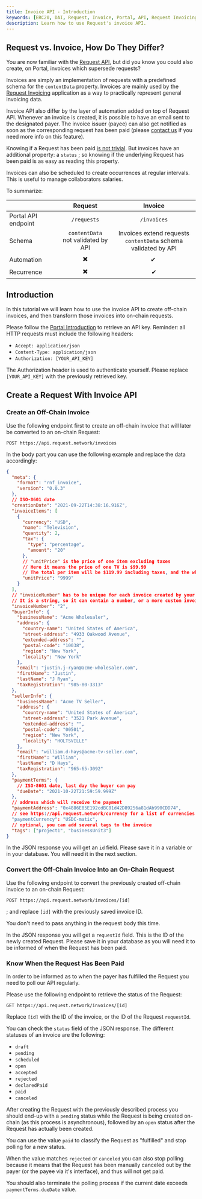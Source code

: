 ```yaml
---
title: Invoice API - Introduction
keywords: [ERC20, DAI, Request, Invoice, Portal, API, Request Invoicing]
description: Learn how to use Request's invoice API.
---
```


## Request vs. Invoice, How Do They Differ?

You are now familiar with the [Request API](./1-create-and-share-request.md),
but did you know you could also create, on Portal, invoices which supersede requests?

Invoices are simply an implementation of requests with a predefined schema for the `contentData` property.
Invoices are mainly used by the [Request Invoicing](https://invoicing.request.network/) application
as a way to practically represent general invoicing data.

Invoice API also differ by the layer of automation added on top of Request API.
Whenever an invoice is created, it is possible to have an email sent to the designated payer.
The invoice issuer (payee) can also get notified as soon as the corresponding request has been paid
(please [contact us](https://www.request.finance/contact-us) if you need more info on this feature).

Knowing if a Request has been paid [is not trivial](./2-payment-status.md).
But invoices have an additional property: a `status`
; so knowing if the underlying Request has been paid is as easy as reading this property.

Invoices can also be scheduled to create occurrences at regular intervals.
This is useful to manage collaborators salaries.

To summarize:

|                     |                Request                 |                               Invoice                               |
| ------------------- | :------------------------------------: | :-----------------------------------------------------------------: |
| Portal API endpoint |              `/requests`               |                             `/invoices`                             |
| Schema              | `contentData`<br/>not validated by API | Invoices extend requests<br/> `contentData` schema validated by API |
| Automation          |                   ✖️                   |                                 ✔ ️                                 |
| Recurrence          |                   ✖️                   |                                  ✔                                  |

## Introduction

In this tutorial we will learn how to use the invoice API to create off-chain invoices,
and then transform those invoices into on-chain requests.

Please follow the [Portal Introduction](./0-portal-intro.md) to retrieve an API key.
Reminder: all HTTP requests must include the following headers:

- `Accept: application/json`
- `Content-Type: application/json`
- `Authorization: [YOUR_API_KEY]`

The Authorization header is used to authenticate yourself.
Please replace `[YOUR_API_KEY]` with the previously retrieved key.

## Create a Request With Invoice API

### Create an Off-Chain Invoice

Use the following endpoint first to create an off-chain invoice that will later be converted to an on-chain Request:

`POST https://api.request.network/invoices`

In the body part you can use the following example and replace the data accordingly:

```json
{
  "meta": {
    "format": "rnf_invoice",
    "version": "0.0.3"
  },
  // ISO-8601 date
  "creationDate": "2021-09-22T14:38:16.916Z",
  "invoiceItems": [
    {
      "currency": "USD",
      "name": "Television",
      "quantity": 2,
      "tax": {
        "type": "percentage",
        "amount": "20"
      },
      // "unitPrice" is the price of one item excluding taxes
      // Here it means the price of one TV is $99.99
      // The total per item will be $119.99 including taxes, and the whole total will be $239.98
      "unitPrice": "9999"
    }
  ],
  // "invoiceNumber" has to be unique for each invoice created by your account.
  // It is a string, so it can contain a number, or a more custom invoice identifier.
  "invoiceNumber": "2",
  "buyerInfo": {
    "businessName": "Acme Wholesaler",
    "address": {
      "country-name": "United States of America",
      "street-address": "4933 Oakwood Avenue",
      "extended-address": "",
      "postal-code": "10038",
      "region": "New York",
      "locality": "New York"
    },
    "email": "justin.j-ryan@acme-wholesaler.com",
    "firstName": "Justin",
    "lastName": "J Ryan",
    "taxRegistration": "985-80-3313"
  },
  "sellerInfo": {
    "businessName": "Acme TV Seller",
    "address": {
      "country-name": "United States of America",
      "street-address": "3521 Park Avenue",
      "extended-address": "",
      "postal-code": "00501",
      "region": "New York",
      "locality": "HOLTSVILLE"
    },
    "email": "william.d-hays@acme-tv-seller.com",
    "firstName": "William",
    "lastName": "D Hays",
    "taxRegistration": "965-65-3092"
  },
  "paymentTerms": {
    // ISO-8601 date, last day the buyer can pay
    "dueDate": "2021-10-22T21:59:59.999Z"
  },
  // address which will receive the payment
  "paymentAddress": "0x4886E85E192cdBC81d42D89256a81dAb990CDD74",
  // see https://api.request.network/currency for a list of currencies
  "paymentCurrency": "USDC-matic",
  // optional, you can add several tags to the invoice
  "tags": ["project1", "businessUnit3"]
}
```

In the JSON response you will get an `id` field. Please save it in a variable or in your database.
You will need it in the next section.

### Convert the Off-Chain Invoice Into an On-Chain Request

Use the following endpoint to convert the previously created off-chain invoice to an on-chain Request:

`POST https://api.request.network/invoices/[id]`

; and replace `[id]` with the previously saved invoice ID.

You don't need to pass anything in the request body this time.

In the JSON response you will get a `requestId` field.
This is the ID of the newly created Request.
Please save it in your database as you will need it to be informed of when the Request has been paid.

### Know When the Request Has Been Paid

In order to be informed as to when the payer has fulfilled the Request you need to poll our API regularly.

Please use the following endpoint to retrieve the status of the Request:

`GET https://api.request.network/invoices/[id] `

Replace `[id]` with the ID of the invoice, or the ID of the Request `requestId`.

You can check the `status` field of the
JSON response. The different statuses of an invoice are the following:

- `draft`
- `pending`
- `scheduled`
- `open`
- `accepted`
- `rejected`
- `declaredPaid`
- `paid`
- `canceled`

After creating the Request with the previously described process you should end-up with a `pending` status
while the Request is being created on-chain (as this process is asynchronous),
followed by an `open` status after the Request has actually been created.

You can use the value `paid` to classify the Request as "fulfilled" and stop polling for a new status.

When the value matches `rejected` or `canceled` you can also stop polling because
it means that the Request has been manually canceled out by the payer (or the payee via it's interface),
and thus will not get paid.

You should also terminate the polling process if the current date exceeds `paymentTerms.dueDate` value.
